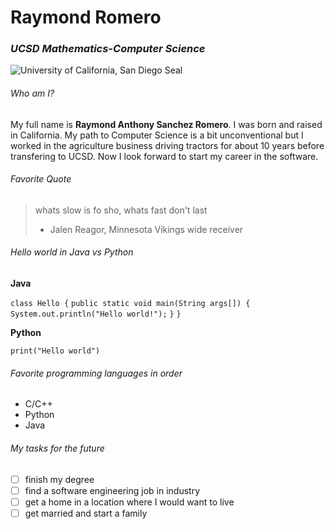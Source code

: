 # Raymond Romero 
### *UCSD Mathematics-Computer Science*

![University of California, San Diego Seal](https://upload.wikimedia.org/wikipedia/en/thumb/4/44/University_of_California%2C_San_Diego_seal.svg/1200px-University_of_California%2C_San_Diego_seal.svg.png)

###### Who am I? 
My full name is **Raymond Anthony Sanchez Romero**. I was born and raised in California. My path to Computer Science is a bit unconventional but I worked in the agriculture business driving tractors for about 10 years before transfering to UCSD. Now I look forward to start my career in the software. 

###### Favorite Quote 

> whats slow is fo sho, whats fast don't last 
>   - Jalen Reagor, Minnesota Vikings wide receiver 

###### Hello world in Java vs Python 

**Java** 

`class Hello {`
    `public static void main(String args[]) {`
        `System.out.println("Hello world!");`
    `}`
`}`

**Python**

`print("Hello world")`

###### Favorite programming languages in order 

- C/C++ 
- Python
- Java

###### My tasks for the future

- [ ] finish my degree 
- [ ] find a software engineering job in industry
- [ ] get a home in a location where I would want to live 
- [ ] get married and start a family 